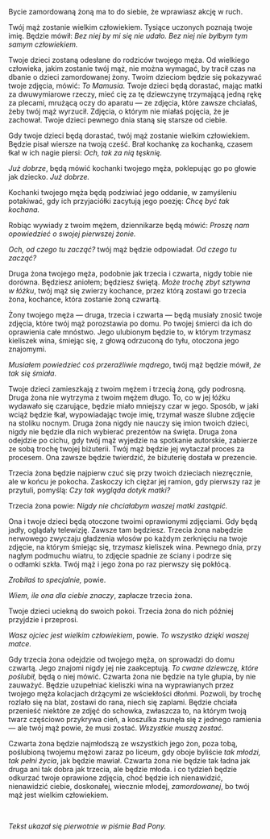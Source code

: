 Bycie zamordowaną żoną ma to do siebie, że wprawiasz akcję w&nbsp;ruch.

Twój mąż zostanie wielkim człowiekiem. Tysiące uczonych poznają twoje imię. Będzie mówił: *Bez niej by mi się nie udało. Bez niej nie byłbym tym samym człowiekiem.*

Twoje dzieci zostaną odesłane do rodziców twojego męża. Od wielkiego człowieka, jakim zostanie twój mąż, nie można wymagać, by tracił czas na dbanie o&nbsp;dzieci zamordowanej żony. Twoim dzieciom będzie się pokazywać twoje zdjęcia, mówić: *To Mamusia.* Twoje dzieci będą dorastać, mając matki za dwuwymiarowe rzeczy, mieć cię za tę dziewczynę trzymającą jedną rękę za plecami, mrużącą oczy do aparatu — ze zdjęcia, które zawsze chciałaś, żeby twój mąż wyrzucił. Zdjęcia, o&nbsp;którym nie miałaś pojęcia, że je zachował. Twoje dzieci pewnego dnia staną się starsze od ciebie.

Gdy twoje dzieci będą dorastać, twój mąż zostanie wielkim człowiekiem. Będzie pisał wiersze na twoją cześć. Brał kochankę za kochanką, czasem łkał w&nbsp;ich nagie piersi: *Och, tak za nią tęsknię.*

*Już dobrze*, będą mówić kochanki twojego męża, poklepując go po głowie jak dziecko. *Już dobrze.*

Kochanki twojego męża będą podziwiać jego oddanie, w&nbsp;zamyśleniu potakiwać, gdy ich przyjaciółki zacytują jego poezję: *Chcę być tak kochana.*

Robiąc wywiady z&nbsp;twoim mężem, dziennikarze będą mówić: *Proszę nam opowiedzieć o&nbsp;swojej pierwszej żonie.*

*Och, od czego tu zacząć?* twój mąż będzie odpowiadał. *Od czego tu zacząć?*

Druga żona twojego męża, podobnie jak trzecia i&nbsp;czwarta, nigdy tobie nie dorówna. Będziesz aniołem; będziesz świętą. *Może trochę zbyt sztywna w&nbsp;łóżku*, twój mąż się zwierzy kochance, przez którą zostawi go trzecia żona, kochance, która zostanie żoną czwartą.

Żony twojego męża — druga, trzecia i&nbsp;czwarta — będą musiały znosić twoje zdjęcia, które twój mąż porozstawia po domu. Po twojej śmierci da ich do oprawienia całe mnóstwo. Jego ulubionym będzie to, w&nbsp;którym trzymasz kieliszek wina, śmiejąc się, z&nbsp;głową odrzuconą do tyłu, otoczona jego znajomymi.

*Musiałem powiedzieć coś przeraźliwie mądrego*, twój mąż będzie mówił, *że tak się śmiała*.

Twoje dzieci zamieszkają z&nbsp;twoim mężem i&nbsp;trzecią żoną, gdy podrosną. Druga żona nie wytrzyma z&nbsp;twoim mężem długo. To, co w&nbsp;jej łóżku wydawało się czarujące, będzie miało mniejszy czar w&nbsp;jego. Sposób, w&nbsp;jaki wciąż będzie łkał, wypowiadając twoje imię, trzymał wasze ślubne zdjęcie na stoliku nocnym. Druga żona nigdy nie nauczy się imion twoich dzieci, nigdy nie będzie dla nich wybierać prezentów na święta. Druga żona odejdzie po cichu, gdy twój mąż wyjedzie na spotkanie autorskie, zabierze ze sobą trochę twojej biżuterii. Twój mąż będzie jej wytaczał proces za procesem. Ona zawsze będzie twierdzić, że biżuterię dostała w&nbsp;prezencie.

Trzecia żona będzie najpierw czuć się przy twoich dzieciach niezręcznie, ale w&nbsp;końcu je pokocha. Zaskoczy ich ciężar jej ramion, gdy pierwszy raz je przytuli, pomyślą: *Czy tak wygląda dotyk matki?*

Trzecia żona powie: *Nigdy nie chciałabym waszej matki zastąpić.*

Ona i&nbsp;twoje dzieci będą otoczone twoimi oprawionymi zdjęciami. Gdy będą jadły, oglądały telewizję. Zawsze tam będziesz. Trzecia żona nabędzie nerwowego zwyczaju gładzenia włosów po każdym zerknięciu na twoje zdjęcie, na którym śmiejąc się, trzymasz kieliszek wina. Pewnego dnia, przy nagłym podmuchu wiatru, to zdjęcie spadnie ze ściany i&nbsp;podrze się o&nbsp;odłamki szkła. Twój mąż i&nbsp;jego żona po raz pierwszy się pokłócą.

*Zrobiłaś to specjalnie,* powie.

*Wiem, ile ona dla ciebie znaczy*, zapłacze trzecia żona.

Twoje dzieci uciekną do swoich pokoi. Trzecia żona do nich później przyjdzie i&nbsp;przeprosi.

*Wasz ojciec jest wielkim człowiekiem*, powie. *To wszystko dzięki waszej matce.*

Gdy trzecia żona odejdzie od twojego męża, on sprowadzi do domu czwartą. Jego znajomi nigdy jej nie zaakceptują. *To cwane dziewczę, które poślubił,* będą o&nbsp;niej mówić. Czwarta żona nie będzie na tyle głupia, by nie zauważyć. Będzie uzupełniać kieliszki wina na wyprawianych przez twojego męża kolacjach drżącymi ze wściekłości dłońmi. Pozwoli, by trochę rozlało się na blat, zostawi do rana, niech się zaplami. Będzie chciała przenieść niektóre ze zdjęć do schowka, zwłaszcza to, na którym twoją twarz częściowo przykrywa cień, a&nbsp;koszulka zsunęła się z&nbsp;jednego ramienia — ale twój mąż powie, że musi zostać. *Wszystkie muszą zostać.*

Czwarta żona będzie najmłodszą ze wszystkich jego żon, poza tobą, poślubioną twojemu mężowi zaraz po liceum, gdy oboje byliście *tak młodzi, tak pełni życia*, jak będzie mawiał. Czwarta żona nie będzie tak ładna jak druga ani tak dobra jak trzecia, ale będzie młoda. i&nbsp;co tydzień będzie odkurzać twoje oprawione zdjęcia, choć będzie ich nienawidzić, nienawidzić ciebie, doskonałej, wiecznie młodej, *zamordowanej*, bo twój mąż jest wielkim człowiekiem.

<br/>

*Tekst ukazał się pierwotnie w&nbsp;piśmie Bad Pony.*